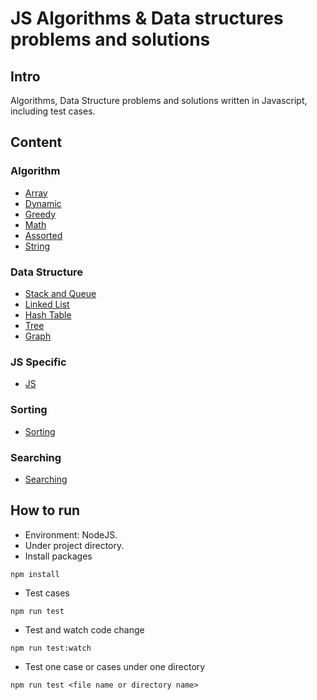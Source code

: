 # JS Algorithms & Data structures problems and solutions

## Intro

Algorithms, Data Structure problems and solutions written in Javascript, including test cases.

## Content

### Algorithm

- [Array](./algo/array)
- [Dynamic](./algo/dynamic)
- [Greedy](./algo/greedy)
- [Math](./algo/math)
- [Assorted](./algo/assorted)
- [String](./algo/string)

### Data Structure

- [Stack and Queue](./ds/stack_queue)
- [Linked List](./ds/linkedlist)
- [Hash Table](./ds/hash)
- [Tree](./ds/tree)
- [Graph](./ds/graph)

### JS Specific

- [JS](./js)

### Sorting

- [Sorting](./sorting)

### Searching

- [Searching](./searching)

## How to run

- Environment: NodeJS.
- Under project directory.
- Install packages

```
npm install
```

- Test cases

```
npm run test
```

- Test and watch code change

```
npm run test:watch
```

- Test one case or cases under one directory

```
npm run test <file name or directory name>
```
